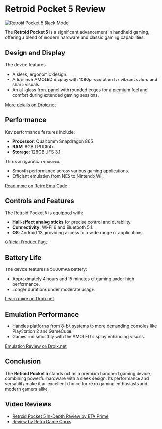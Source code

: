 # Retroid Pocket 5 Review

![Retroid Pocket 5 Black Model](https://tse1.mm.bing.net/th?id=OIP.xu46RWXBxgQR847kVUcSTAHaFC&pid=Api)

The **Retroid Pocket 5** is a significant advancement in handheld gaming, offering a blend of modern hardware and classic gaming capabilities.

## Design and Display

The device features:
- A sleek, ergonomic design.
- A 5.5-inch AMOLED display with 1080p resolution for vibrant colors and sharp visuals.
- An all-glass front panel with rounded edges for a premium feel and comfort during extended gaming sessions.

[More details on Droix.net](https://droix.net/blogs/retroid-pocket-5-review/)

## Performance

Key performance features include:
- **Processor**: Qualcomm Snapdragon 865.
- **RAM**: 8GB LPDDR4x.
- **Storage**: 128GB UFS 3.1.

This configuration ensures:
- Smooth performance across various gaming applications.
- Efficient emulation from NES to Nintendo Wii.

[Read more on Retro Emu Cade](https://retroemucade.com/2024/11/11/retroid-pocket-5-review/)

## Controls and Features

The Retroid Pocket 5 is equipped with:
- **Hall-effect analog sticks** for precise control and durability.
- **Connectivity**: Wi-Fi 6 and Bluetooth 5.1.
- **OS**: Android 13, providing access to a wide range of applications.

[Official Product Page](https://www.goretroid.com/products/retroid-pocket-5-handheld)

## Battery Life

The device features a 5000mAh battery:
- Approximately 4 hours and 15 minutes of gaming under high performance.
- Longer durations under moderate usage.

[Learn more on Droix.net](https://droix.net/blogs/retroid-pocket-5-review/)

## Emulation Performance

- Handles platforms from 8-bit systems to more demanding consoles like PlayStation 2 and GameCube.
- Games run smoothly with the AMOLED display enhancing visuals.

[Emulation Review on Droix.net](https://droix.net/blogs/retroid-pocket-5-review/)

## Conclusion

The **Retroid Pocket 5** stands out as a premium handheld gaming device, combining powerful hardware with a sleek design. Its performance and versatility make it an excellent choice for retro gaming enthusiasts and modern gamers alike.

## Video Reviews

- [Retroid Pocket 5 In-Depth Review by ETA Prime](https://www.youtube.com/watch?v=yWM2BFrG3Hg)
- [Review by Retro Game Corps](https://www.youtube.com/watch?v=lAttOmAM2oU)
